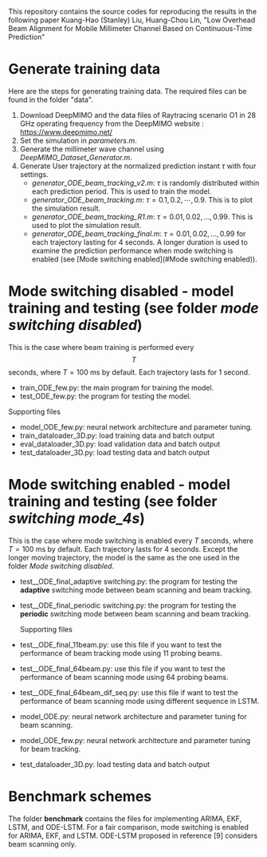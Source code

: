 This repository contains the source codes for reproducing the results in the following paper
Kuang-Hao (Stanley) Liu, Huang-Chou Lin, "Low Overhead Beam Alignment for Mobile Millimeter Channel Based on Continuous-Time Prediction"

# Generate training data
Here are the steps for generating training data. The required files can be found in the folder "data".
   1. Download DeepMIMO and the data files of Raytracing scenario O1 in 28 GHz operating frequency from the DeepMIMO website : https://www.deepmimo.net/
   2. Set the simulation in *parameters.m*.
   3. Generate the millimeter wave channel using *DeepMIMO_Dataset_Generator.m*.
   4. Generate User trajectory at the normalized prediction instant $\tau$ with four settings.
      - *generator_ODE_beam_tracking_v2.m*: $\tau$ is randomly distributed within each prediction period. This is used to train the model.
      - *generator_ODE_beam_tracking.m*: $\tau = 0.1, 0.2, \cdots, 0.9$. This is to plot the simulation result.
      - *generator_ODE_beam_tracking_R1.m*: $\tau = 0.01, 0.02, ..., 0.99$. This is used to plot the simulation result.
      - *generator_ODE_beam_tracking_final.m*: $\tau = 0.01, 0.02, ..., 0.99$ for each trajectory lasting for 4 seconds. A longer duration is used to examine the prediction performance when mode switching is enabled (see [Mode switching enabled](#Mode switching enabled)).

# Mode switching disabled - model training and testing (see folder *mode switching disabled*)
This is the case where beam training is performed every $$T$$ seconds, where $T=100$ ms by default. Each trajectory lasts for 1 second.
- train_ODE_few.py: the main program for training the model.
- test_ODE_few.py: the program for testing the model.

Supporting files
- model_ODE_few.py: neural network architecture and parameter tuning.
- train_dataloader_3D.py: load training data and batch output
- eval_dataloader_3D.py: load validation data and batch output 
- test_dataloader_3D.py: load testing data and batch output
  
# Mode switching enabled - model training and testing (see folder *switching mode_4s*)
This is the case where mode switching is enabled every $T$ seconds, where $T=100$ ms by default. Each trajectory lasts for 4 seconds. Except the longer moving trajectory, the model is the same as the one used in the folder *Mode switching disabled*. 
- test__ODE_final_adaptive switching.py: the program for testing the **adaptive** switching mode between beam scanning and beam tracking. 
- test__ODE_final_periodic switching.py: the program for testing the **periodic** switching mode between beam scanning and beam tracking.

  Supporting files
- test__ODE_final_11beam.py: use this file if you want to test the performance of beam tracking mode using 11 probing beams.
- test__ODE_final_64beam.py: use this file if you want to test the performance of beam scanning mode using 64 probing beams.
- test__ODE_final_64beam_dif_seq.py: use this file if want to test the performance of beam scanning mode using different sequence in LSTM.
- model_ODE.py: neural network architecture and parameter tuning for beam scanning.
- model_ODE_few.py: neural network architecture and parameter tuning for beam tracking.
- test_dataloader_3D.py: load testing data and batch output

# Benchmark schemes
The folder **benchmark** contains the files for implementing ARIMA, EKF, LSTM, and ODE-LSTM. For a fair comparison, mode switching is enabled for ARIMA, EKF, and LSTM. ODE-LSTM proposed in reference [9] considers beam scanning only. 
